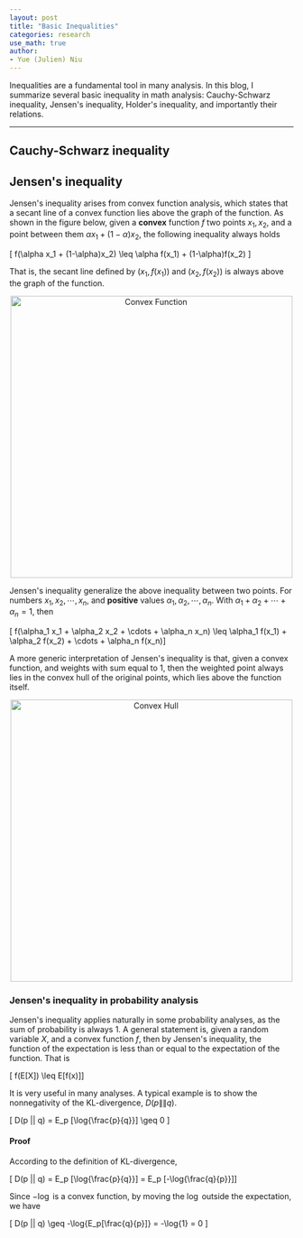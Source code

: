 ```yaml
---
layout: post
title: "Basic Inequalities"
categories: research
use_math: true
author:
- Yue (Julien) Niu
---
```


Inequalities are a fundamental tool in many analysis. In this blog, I summarize several basic inequality in math analysis:
Cauchy-Schwarz inequality, Jensen's inequality, Holder's inequality, and importantly their relations.

---

## Cauchy-Schwarz inequality

## Jensen's inequality

Jensen's inequality arises from convex function analysis, which states that a secant line of a convex function lies above
the graph of the function. As shown in the figure below, given a **convex** function $f$ two points $x_1, x_2$, and a point between them $\alpha x_1 + (1-\alpha)x_2$,
the following inequality always holds

\[ f(\alpha x_1 + (1-\alpha)x_2) \leq \alpha f(x_1) + (1-\alpha)f(x_2) \]

That is, the secant line defined by $(x_1, f(x_1))$ and $(x_2, f(x_2))$ is always above the graph of the function. 

<p style="text-align: center;">
<img src="https://yuehniu.github.io/homepage//assets/fig/dp/convexity.png" alt="Convex Function" width="500"/>
</p>

Jensen's inequality generalize the above inequality between two points. For numbers $x_1, x_2, \cdots, x_n$, and **positive** values $\alpha_1, \alpha_2, \cdots, \alpha_n$.
With $\alpha_1 + \alpha_2 + \cdots + \alpha_n = 1$, then

\[ f(\alpha_1 x_1 + \alpha_2 x_2 + \cdots + \alpha_n x_n) \leq \alpha_1 f(x_1) + \alpha_2 f(x_2) + \cdots + \alpha_n f(x_n)\]

A more generic interpretation of Jensen's inequality is that, given a convex function, and weights with sum equal to 1, then the weighted point always lies in the convex hull of the original points,
which lies above the function itself. 

<p style="text-align: center;">
<img src="https://yuehniu.github.io/homepage//assets/fig/dp/convexhull.png" alt="Convex Hull" width="500"/>
</p>

### Jensen's inequality in probability analysis

Jensen's inequality applies naturally in some probability analyses, as the sum of probability is always 1.
A general statement is, given a random variable $X$, and a convex function $f$, then by Jensen's inequality,
the function of the expectation is less than or equal to the expectation of the function. That is

\[ f(E\[X\]) \leq E\[f(x)\]\]

It is very useful in many analyses. A typical example is to show the nonnegativity of the KL-divergence, $D(p\|\|q)$. 

\[ D(p \|\| q) = E_p \[\log{\frac{p}{q}}\] \geq 0 \]

#### Proof

According to the definition of KL-divergence,

\[ D(p \|\| q) = E_p \[\log{\frac{p}{q}}\] = E_p \[-\log{\frac{q}{p}}\]\]

Since $-\log$ is a convex function, by moving the $\log$ outside the expectation, we have

\[ D(p \|\| q) \geq -\log{E_p\[\frac{q}{p}\]} = -\log{1} = 0 \]